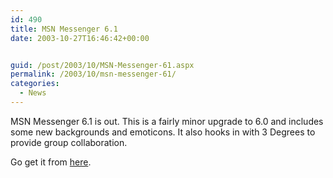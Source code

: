 ```yaml
---
id: 490
title: MSN Messenger 6.1
date: 2003-10-27T16:46:42+00:00


guid: /post/2003/10/MSN-Messenger-61.aspx
permalink: /2003/10/msn-messenger-61/
categories:
  - News
---
```

<body xmlns="http://www.w3.org/1999/xhtml">
    <p>
        MSN Messenger 6.1 is out.&#160;This is a fairly minor upgrade to 6.0 and includes
        some new backgrounds and emoticons. It also hooks in with 3 Degrees to provide group
        collaboration.
    </p>
    <p>
        Go get it from <a href="http://messenger.msn.com">here</a>.
    </p>
</body>